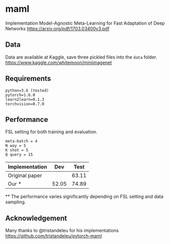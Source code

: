 # maml
Implementation Model-Agnostic Meta-Learning for Fast Adaptation of Deep Networks 
https://arxiv.org/pdf/1703.03400v3.pdf


## Data
Data are available at Kaggle, save three pickled files into the ``data`` folder.
https://www.kaggle.com/whitemoon/miniimagenet

## Requirements
```
python=3.6 (tested)
pytorch=1.6.0
learn2learn=0.1.3
torchvision=0.7.0
```
## Performance

FSL setting for both training and evaluation. 

```
meta-batch = 4 
N way = 5
K shot = 5
Q query = 15
```

Implementation | Dev | Test
--- | --- | ---
Original paper |  | 63.11
Our * | 52.05 | 74.89

** The performance varies significantly depending on FSL setting and data sampling.



## Acknowledgement

Many thanks to @tristandeleu for his implementations https://github.com/tristandeleu/pytorch-maml

